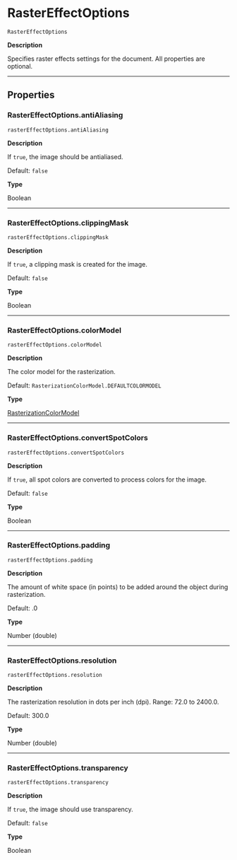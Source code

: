 <a id="jsobjref-rastereffectoptions"></a>

# RasterEffectOptions

`RasterEffectOptions`

**Description**

Specifies raster effects settings for the document. All properties are optional.

---

## Properties

<a id="jsobjref-rastereffectoptions-antialiasing"></a>

### RasterEffectOptions.antiAliasing

`rasterEffectOptions.antiAliasing`

**Description**

If `true`, the image should be antialiased.

Default: `false`

**Type**

Boolean

---

<a id="jsobjref-rastereffectoptions-clippingmask"></a>

### RasterEffectOptions.clippingMask

`rasterEffectOptions.clippingMask`

**Description**

If `true`, a clipping mask is created for the image.

Default: `false`

**Type**

Boolean

---

<a id="jsobjref-rastereffectoptions-colormodel"></a>

### RasterEffectOptions.colorModel

`rasterEffectOptions.colorModel`

**Description**

The color model for the rasterization.

Default: `RasterizationColorModel.DEFAULTCOLORMODEL`

**Type**

[RasterizationColorModel](scripting-constants.md#jsobjref-scripting-constants-rasterizationcolormodel)

---

<a id="jsobjref-rastereffectoptions-convertspotcolors"></a>

### RasterEffectOptions.convertSpotColors

`rasterEffectOptions.convertSpotColors`

**Description**

If `true`, all spot colors are converted to process colors for the image.

Default: `false`

**Type**

Boolean

---

<a id="jsobjref-rastereffectoptions-padding"></a>

### RasterEffectOptions.padding

`rasterEffectOptions.padding`

**Description**

The amount of white space (in points) to be added around the object during rasterization.

Default: .0

**Type**

Number (double)

---

<a id="jsobjref-rastereffectoptions-resolution"></a>

### RasterEffectOptions.resolution

`rasterEffectOptions.resolution`

**Description**

The rasterization resolution in dots per inch (dpi). Range: 72.0 to 2400.0.

Default: 300.0

**Type**

Number (double)

---

<a id="jsobjref-rastereffectoptions-transparency"></a>

### RasterEffectOptions.transparency

`rasterEffectOptions.transparency`

**Description**

If `true`, the image should use transparency.

Default: `false`

**Type**

Boolean
